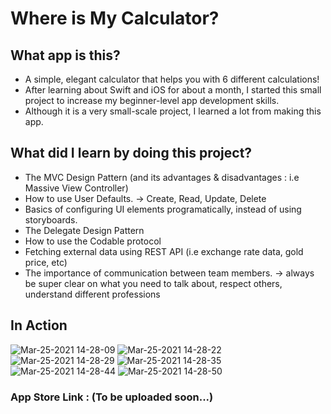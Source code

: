 # Where is My Calculator? 

## What app is this?
- A simple, elegant calculator that helps you with 6 different calculations!
- After learning about Swift and iOS for about a month, I started this small project to increase my beginner-level app development skills. 
- Although it is a very small-scale project, I learned a lot from making this app.  

## What did I learn by doing this project?
- The MVC Design Pattern (and its advantages & disadvantages : i.e Massive View Controller)
- How to use User Defaults. →      Create, Read, Update, Delete
- Basics of configuring UI elements programatically, instead of using storyboards.
- The Delegate Design Pattern
- How to use the Codable protocol
- Fetching external data using REST API (i.e exchange rate data, gold price, etc)
- The importance of communication between team members.     → always be super clear on what you need to talk about, respect others, understand different professions


## In Action
![Mar-25-2021 14-28-09](https://user-images.githubusercontent.com/44637101/112423762-97f4eb00-8d76-11eb-83b8-7767f8aa155b.gif)
![Mar-25-2021 14-28-22](https://user-images.githubusercontent.com/44637101/112423766-99beae80-8d76-11eb-8e4a-8c4997d02c0c.gif)
![Mar-25-2021 14-28-29](https://user-images.githubusercontent.com/44637101/112423769-9b887200-8d76-11eb-9761-53e426fb60ef.gif)
![Mar-25-2021 14-28-35](https://user-images.githubusercontent.com/44637101/112423772-9c210880-8d76-11eb-8b3d-95184d98257e.gif)
![Mar-25-2021 14-28-44](https://user-images.githubusercontent.com/44637101/112423774-9deacc00-8d76-11eb-8fe0-5e08cb3c8055.gif)
![Mar-25-2021 14-28-50](https://user-images.githubusercontent.com/44637101/112423783-a0e5bc80-8d76-11eb-895e-1576a1491a4e.gif)



### App Store Link : (To be uploaded soon...)
